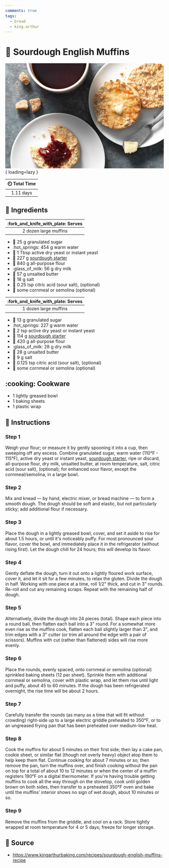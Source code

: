 ```yaml
---
comments: true
tags:
  - bread
  - king-arthur
---
```

# :bread: Sourdough English Muffins

![Sourdough English Muffins][1]{ loading=lazy }

| :timer_clock: Total Time |
|:-----------------------: |
| 1.11 days |

## :salt: Ingredients

| :fork_and_knife_with_plate: Serves |
|:----------------------------------:|
| 2 dozen large muffins |

- :candy: 25 g granulated sugar
- :hot_springs: 454 g warm water
- :microbe: 1 Tbsp active dry yeast or instant yeast
- :microbe: 227 g [sourdough starter][2]
- :ear_of_rice: 840 g all-purpose flour
- :glass_of_milk: 56 g dry milk
- :butter: 57 g unsalted butter
- :salt: 18 g salt
- :test_tube: 0.25 tsp citric acid (sour salt), (optional)
- :corn: some cornmeal or semolina (optional)

| :fork_and_knife_with_plate: Serves |
|:----------------------------------:|
| 1 dozen large muffins |

- :candy: 13 g granulated sugar
- :hot_springs: 227 g warm water
- :microbe: 2 tsp active dry yeast or instant yeast
- :microbe: 114 g [sourdough starter][2]
- :ear_of_rice: 420 g all-purpose flour
- :glass_of_milk: 28 g dry milk
- :butter: 28 g unsalted butter
- :salt: 9 g salt
- :test_tube: 0.125 tsp citric acid (sour salt), (optional)
- :corn: some cornmeal or semolina (optional)

## :cooking: Cookware

- 1 lightly greased bowl
- 1 baking sheets
- 1 plastic wrap

## :pencil: Instructions

### Step 1

Weigh your flour; or measure it by gently spooning it into a cup, then sweeping off any excess. Combine granulated
sugar, warm water (110°F - 115°F), active dry yeast or instant yeast, [sourdough starter][2], ripe or discard,
all-purpose flour, dry milk, unsalted butter, at room temperature, salt, citric acid (sour salt), (optional); for
enhanced sour flavor, except the cornmeal/semolina, in a large bowl.

### Step 2

Mix and knead — by hand, electric mixer, or bread machine — to form a smooth dough. The dough should be soft and
elastic, but not particularly sticky; add additional flour if necessary.

### Step 3

Place the dough in a lightly greased bowl, cover, and set it aside to rise for about 1.5 hours, or until it's noticeably
puffy. For most pronounced sour flavor, cover the bowl, and immediately place it in the refrigerator (without rising
first). Let the dough chill for 24 hours; this will develop its flavor.

### Step 4

Gently deflate the dough, turn it out onto a lightly floured work surface, cover it, and let it sit for a few minutes,
to relax the gluten. Divide the dough in half. Working with one piece at a time, roll 1/2" thick, and cut in 3" rounds.
Re-roll and cut any remaining scraps. Repeat with the remaining half of dough.

### Step 5

Alternatively, divide the dough into 24 pieces (total). Shape each piece into a round ball, then flatten each ball into
a 3" round. For a somewhat more even rise as the muffins cook, flatten each ball slightly larger than 3", and trim edges
with a 3" cutter (or trim all around the edge with a pair of scissors). Muffins with cut (rather than flattened) sides
will rise more evenly.

### Step 6

Place the rounds, evenly spaced, onto cornmeal or semolina (optional) sprinkled baking sheets (12 per sheet). Sprinkle
them with additional cornmeal or semolina, cover with plastic wrap, and let them rise until light and puffy, about 45 to
60 minutes. If the dough has been refrigerated overnight, the rise time will be about 2 hours.

### Step 7

Carefully transfer the rounds (as many as a time that will fit without crowding) right-side up to a large electric
griddle preheated to 350°F, or to an ungreased frying pan that has been preheated over medium-low heat.

### Step 8

Cook the muffins for about 5 minutes on their first side; then lay a cake pan, cookie sheet, or similar flat (though not
overly heavy) object atop them to help keep them flat. Continue cooking for about 7 minutes or so; then remove the pan,
turn the muffins over, and finish cooking without the pan on top for a total of about 10 to 12 minutes or when the
center of a muffin registers 190°F on a digital thermometer. If you're having trouble getting muffins to cook all the
way through on the stovetop, cook until golden brown on both sides, then transfer to a preheated 350°F oven and bake
until the muffins' interior shows no sign of wet dough, about 10 minutes or so.

### Step 9

Remove the muffins from the griddle, and cool on a rack. Store tightly wrapped at room temperature for 4 or 5 days;
freeze for longer storage.

## :link: Source

- <https://www.kingarthurbaking.com/recipes/sourdough-english-muffins-recipe>

[1]: <../assets/images/sourdough-english-muffins.jpg>
[2]: <../ingredients/sourdough-starter.md>
